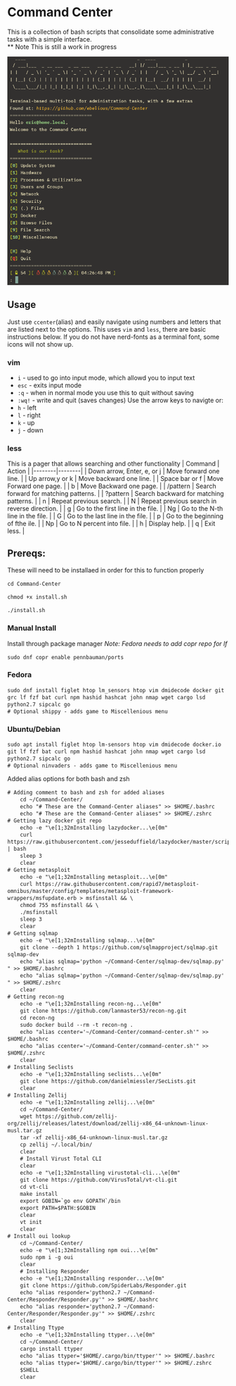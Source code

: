 # Command Center

This is a collection of bash scripts that consolidate some administrative tasks with a simple interface. <br />
** Note This is still a work in progress

![cc](https://github.com/ebelious/Command-Center/blob/main/Screenshot%20from%202024-07-25%2016-27-31.png)

## Usage
Just use `ccenter`(alias) and easily navigate using numbers and letters that are listed next to the options. This uses `vim` and `less`, there are basic instructions below. If you do not have nerd-fonts as a terminal font, some icons will not show up.


### vim

- `i` - used to go into input mode, which allowd you to input text
- `esc` - exits input mode
- `:q` - when in normal mode you use this to quit without saving
- `:wq!` - write and quit (saves changes)
Use the arrow keys to navigte or:
- `h` - left
- `l` - right
- `k` - up
- `j` - down

### less

This is a pager that allows searching and other functionality
| Command | Action |
|--------|--------|
| Down arrow, Enter, e, or j	| Move forward one line. |
| Up arrow,y or k	| Move backward one line. |
| Space bar or f | Move Forward one page. |
| b	| Move Backward one page. |
| /pattern | Search forward for matching patterns. |
| ?pattern | Search backward for matching patterns. |
| n	| Repeat previous search. |
| N	| Repeat previous search in reverse direction. |
| g	| Go to the first line in the file. |
| Ng | Go to the N-th line in the file. |
| G |	Go to the last line in the file. |
| p	| Go to the beginning of fthe ile. |
| Np |	Go to N percent into file. |
| h |	Display help. |
| q |	Exit less. |

## Prereqs:

These will need to be installaed in order for this to function properly

```
cd Command-Center
```
```
chmod +x install.sh
```
```
./install.sh
```


### Manual Install

Install through package manager
*Note: Fedora needs to add copr repo for lf*
```
sudo dnf copr enable pennbauman/ports
```

### Fedora
```
sudo dnf install figlet htop lm_sensors htop vim dmidecode docker git grc lf fzf bat curl npm hashid hashcat john nmap wget cargo lsd python2.7 sipcalc go
# Optional shippy - adds game to Miscellenious menu
```
### Ubuntu/Debian
```
sudo apt install figlet htop lm-sensors htop vim dmidecode docker.io git lf fzf bat curl npm hashid hashcat john nmap wget cargo lsd python2.7 sipcalc go
# Optional ninvaders - adds game to Miscellenious menu
```

Added alias options for both bash and zsh
```
# Adding comment to bash and zsh for added aliases
    cd ~/Command-Center/
    echo "# These are the Command-Center aliases" >> $HOME/.bashrc
    echo "# These are the Command-Center aliases" >> $HOME/.zshrc
# Getting lazy docker git repo
    echo -e "\e[1;32mInstalling lazydocker...\e[0m"
    curl https://raw.githubusercontent.com/jesseduffield/lazydocker/master/scripts/install_update_linux.sh | bash
    sleep 3
    clear
# Getting metasploit
    echo -e "\e[1;32mInstalling metasploit...\e[0m"
    curl https://raw.githubusercontent.com/rapid7/metasploit-omnibus/master/config/templates/metasploit-framework-wrappers/msfupdate.erb > msfinstall && \
    chmod 755 msfinstall && \
    ./msfinstall
    sleep 3
    clear
# Getting sqlmap
    echo -e "\e[1;32mInstalling sqlmap...\e[0m"
    git clone --depth 1 https://github.com/sqlmapproject/sqlmap.git sqlmap-dev
    echo "alias sqlmap='python ~/Command-Center/sqlmap-dev/sqlmap.py' " >> $HOME/.bashrc
    echo "alias sqlmap='python ~/Command-Center/sqlmap-dev/sqlmap.py' " >> $HOME/.zshrc
    clear
# Getting recon-ng
    echo -e "\e[1;32mInstalling recon-ng...\e[0m"
    git clone https://github.com/lanmaster53/recon-ng.git
    cd recon-ng
    sudo docker build --rm -t recon-ng .
    echo "alias ccenter='~/Command-Center/command-center.sh'" >> $HOME/.bashrc
    echo "alias ccenter='~/Command-Center/command-center.sh'" >> $HOME/.zshrc
    clear
# Installing Seclists
    echo -e "\e[1;32mInstalling seclists...\e[0m"
    git clone https://github.com/danielmiessler/SecLists.git
    clear
# Installing Zellij
    echo -e "\e[1;32mInstalling zellij...\e[0m"
    cd ~/Command-Center/
    wget https://github.com/zellij-org/zellij/releases/latest/download/zellij-x86_64-unknown-linux-musl.tar.gz
    tar -xf zellij-x86_64-unknown-linux-musl.tar.gz
    cp zellij ~/.local/bin/
    clear
    # Install Virust Total CLI
    clear
    echo -e "\e[1;32mInstalling virustotal-cli...\e[0m"
    git clone https://github.com/VirusTotal/vt-cli.git
    cd vt-cli
    make install
    export GOBIN=`go env GOPATH`/bin
    export PATH=$PATH:$GOBIN
    clear
    vt init
    clear
# Install oui lookup
    cd ~/Command-Center/
    echo -e "\e[1;32mInstalling npm oui...\e[0m"
    sudo npm i -g oui
    clear
    # Installing Responder
    echo -e "\e[1;32mInstalling responder...\e[0m"
    git clone https://github.com/SpiderLabs/Responder.git
    echo "alias responder='python2.7 ~/Command-Center/Responder/Responder.py'" >> $HOME/.bashrc
    echo "alias responder='python2.7 ~/Command-Center/Responder/Responder.py'" >> $HOME/.zshrc
    clear
# Installing Ttype
    echo -e "\e[1;32mInstalling ttyper...\e[0m"
    cd ~/Command-Center/
    cargo install ttyper
    echo "alias ttyper='$HOME/.cargo/bin/ttyper'" >> $HOME/.bashrc
    echo "alias ttyper='$HOME/.cargo/bin/ttyper'" >> $HOME/.zshrc
    $SHELL
    clear
```
    
